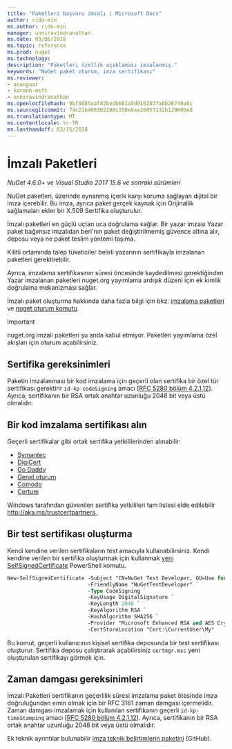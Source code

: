 ```yaml
---
title: "Paketleri başvuru imzalı | Microsoft Docs"
author: rido-min
ms.author: rido-min
manager: unniravindranathan
ms.date: 03/06/2018
ms.topic: reference
ms.prod: nuget
ms.technology: 
description: "Paketleri özellik açıklaması imzalanmış."
keywords: "NuGet paket oturum, imza sertifikası"
ms.reviewer:
- ananguar
- karann-msft
- unniravindranathan
ms.openlocfilehash: 9bf9885aaf42bedb681a5d916202fa8b26749a0c
ms.sourcegitcommit: 74c21b406302288c158e8ae26057132b12960be8
ms.translationtype: MT
ms.contentlocale: tr-TR
ms.lasthandoff: 03/15/2018
---
```

# <a name="signed-packages"></a>İmzalı Paketleri

*NuGet 4.6.0+ ve Visual Studio 2017 15.6 ve sonraki sürümleri*

NuGet paketleri, üzerinde oynanmış içerik karşı koruma sağlayan dijital bir imza içerebilir. Bu imza, ayrıca paket gerçek kaynak için Orijinallik sağlamaları ekler bir X.509 Sertifika oluşturulur.

İmzalı paketleri en güçlü uçtan uca doğrulama sağlar. Bir yazar imzası Yazar paket bağımsız imzalıdan beri'nın paket değiştirilmemiş güvence altına alır, deposu veya ne paket teslim yöntemi taşıma.

Kilitli ortamında talep tüketiciler belirli yazarının sertifikayla imzalanan paketleri gerektirebilir.

Ayrıca, imzalama sertifikasının süresi öncesinde kaydedilmesi gerektiğinden Yazar imzalanan paketleri nuget.org yayımlama ardışık düzeni için ek kimlik doğrulama mekanizması sağlar.

İmzalı paket oluşturma hakkında daha fazla bilgi için bkz: [imzalama paketleri](../create-packages/Sign-a-package.md) ve [nuget oturum komutu](../tools/cli-ref-sign.md).

> [!Important]
> nuget.org imzalı paketleri şu anda kabul etmiyor. Paketleri yayımlama özel akışları için oturum açabilirsiniz.

## <a name="certificate-requirements"></a>Sertifika gereksinimleri

Paketin imzalanması bir kod imzalama için geçerli olan sertifika bir özel tür sertifikası gerektirir `id-kp-codeSigning` amacı [[RFC 5280 bölüm 4.2.1.12](https://tools.ietf.org/html/rfc5280#section-4.2.1.12)]. Ayrıca, sertifikanın bir RSA ortak anahtar uzunluğu 2048 bit veya üstü olmalıdır.

## <a name="get-a-code-signing-certificate"></a>Bir kod imzalama sertifikası alın

Geçerli sertifikalar gibi ortak sertifika yetkililerinden alınabilir:

- [Symantec](https://trustcenter.websecurity.symantec.com/process/trust/productOptions?productType=SoftwareValidationClass3)
- [DigiCert](https://www.digicert.com/code-signing/)
- [Go Daddy](https://www.godaddy.com/web-security/code-signing-certificate)
- [Genel oturum](https://www.globalsign.com/en/code-signing-certificate/)
- [Comodo](https://www.comodo.com/e-commerce/code-signing/code-signing-certificate.php)
- [Certum](https://www.certum.eu/certum/cert,offer_en_open_source_cs.xml) 

Windows tarafından güvenilen sertifika yetkilileri tam listesi elde edilebilir [ http://aka.ms/trustcertpartners ](http://aka.ms/trustcertpartners).

## <a name="create-a-test-certificate"></a>Bir test sertifikası oluşturma

Kendi kendine verilen sertifikaların test amacıyla kullanabilirsiniz. Kendi kendine verilen bir sertifika oluşturmak için kullanmak [yeni SelfSignedCertificate](https://docs.microsoft.com/en-us/powershell/module/pkiclient/new-selfsignedcertificate) PowerShell komutu.

```ps
New-SelfSignedCertificate -Subject "CN=NuGet Test Developer, OU=Use for testing purposes ONLY" `
                          -FriendlyName "NuGetTestDeveloper" `
                          -Type CodeSigning `
                          -KeyUsage DigitalSignature `
                          -KeyLength 2048 `
                          -KeyAlgorithm RSA `
                          -HashAlgorithm SHA256 `
                          -Provider "Microsoft Enhanced RSA and AES Cryptographic Provider" `
                          -CertStoreLocation "Cert:\CurrentUser\My" 
```

Bu komut, geçerli kullanıcının kişisel sertifika deposunda bir test sertifikası oluşturur. Sertifika deposu çalıştırarak açabilirsiniz `certmgr.msc` yeni oluşturulan sertifikayı görmek için.

## <a name="timestamp-requirements"></a>Zaman damgası gereksinimleri

İmzalı Paketleri sertifikanın geçerlilik süresi imzalama paket ötesinde imza doğruluğundan emin olmak için bir RFC 3161 zaman damgası içermelidir. Zaman damgası imzalamak için kullanılan sertifikanın geçerli `id-kp-timeStamping` amacı [[RFC 5280 bölüm 4.2.1.12](https://tools.ietf.org/html/rfc5280#section-4.2.1.12)]. Ayrıca, sertifikanın bir RSA ortak anahtar uzunluğu 2048 bit veya üstü olmalıdır.

Ek teknik ayrıntılar bulunabilir [imza teknik belirtimlerin paketini](https://github.com/NuGet/Home/wiki/Package-Signatures-Technical-Details) (GitHub).
